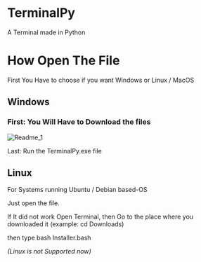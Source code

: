 # TerminalPy
A Terminal made in Python

# How Open The File
First You Have to choose if you want Windows or Linux / MacOS

## Windows
### First: You Will Have to Download the files

![Readme_1](https://github.com/Mithunhubminepro/TerminalPy/assets/110370009/e9d88246-7099-4ca8-96ac-b2877c52eac0)

Last: Run the TerminalPy.exe file

## Linux

For Systems running Ubuntu / Debian based-OS

Just open the file.

If It did not work Open Terminal, then Go to the place where you downloaded it (example: cd Downloads)

then type bash Installer.bash

*(Linux is not Supported now)*
